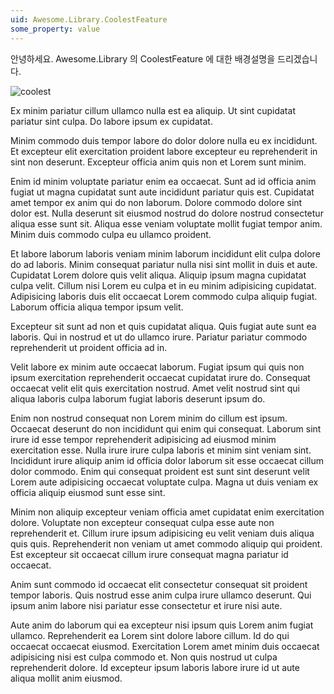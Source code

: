 ```yaml
---
uid: Awesome.Library.CoolestFeature
some_property: value
---
```

안녕하세요. Awesome.Library 의 CoolestFeature 에 대한 배경설명을 드리겠습니다. 

![coolest](/images/coolest.png)

Ex minim pariatur cillum ullamco nulla est ea aliquip. Ut sint cupidatat pariatur sint culpa. Do labore ipsum ex cupidatat.

Minim commodo duis tempor labore do dolor dolore nulla eu ex incididunt. Et excepteur elit exercitation proident labore excepteur eu reprehenderit in sint non deserunt. Excepteur officia anim quis non et Lorem sunt minim.

Enim id minim voluptate pariatur enim ea occaecat. Sunt ad id officia anim fugiat ut magna cupidatat sunt aute incididunt pariatur quis est. Cupidatat amet tempor ex anim qui do non laborum. Dolore commodo dolore sint dolor est. Nulla deserunt sit eiusmod nostrud do dolore nostrud consectetur aliqua esse sunt sit. Aliqua esse veniam voluptate mollit fugiat tempor anim. Minim duis commodo culpa eu ullamco proident.

Et labore laborum laboris veniam minim laborum incididunt elit culpa dolore do ad laboris. Minim consequat pariatur nulla nisi sint mollit in duis et aute. Cupidatat Lorem dolore quis velit aliqua. Aliquip ipsum magna cupidatat culpa velit. Cillum nisi Lorem eu culpa et in eu minim adipisicing cupidatat. Adipisicing laboris duis elit occaecat Lorem commodo culpa aliquip fugiat. Laborum officia aliqua tempor ipsum velit.

Excepteur sit sunt ad non et quis cupidatat aliqua. Quis fugiat aute sunt ea laboris. Qui in nostrud et ut do ullamco irure. Pariatur pariatur commodo reprehenderit ut proident officia ad in.

Velit labore ex minim aute occaecat laborum. Fugiat ipsum qui quis non ipsum exercitation reprehenderit occaecat cupidatat irure do. Consequat occaecat velit elit quis exercitation nostrud. Amet velit nostrud sint qui aliqua laboris culpa laborum fugiat laboris deserunt ipsum do.

Enim non nostrud consequat non Lorem minim do cillum est ipsum. Occaecat deserunt do non incididunt qui enim qui consequat. Laborum sint irure id esse tempor reprehenderit adipisicing ad eiusmod minim exercitation esse. Nulla irure irure culpa laboris et minim sint veniam sint. Incididunt irure aliquip anim id officia dolor laborum sit esse occaecat cillum dolor commodo. Enim qui consequat proident est sunt sint deserunt velit Lorem aute adipisicing occaecat voluptate culpa. Magna ut duis veniam ex officia aliquip eiusmod sunt esse sint.

Minim non aliquip excepteur veniam officia amet cupidatat enim exercitation dolore. Voluptate non excepteur consequat culpa esse aute non reprehenderit et. Cillum irure ipsum adipisicing eu velit veniam duis aliqua quis quis. Reprehenderit non veniam ut amet commodo aliquip qui proident. Est excepteur sit occaecat cillum irure consequat magna pariatur id occaecat.

Anim sunt commodo id occaecat elit consectetur consequat sit proident tempor laboris. Quis nostrud esse anim culpa irure ullamco deserunt. Qui ipsum anim labore nisi pariatur esse consectetur et irure nisi aute.

Aute anim do laborum qui ea excepteur nisi ipsum quis Lorem anim fugiat ullamco. Reprehenderit ea Lorem sint dolore labore cillum. Id do qui occaecat occaecat eiusmod. Exercitation Lorem amet minim duis occaecat adipisicing nisi est culpa commodo et. Non quis nostrud ut culpa reprehenderit dolore. Id excepteur ipsum laboris labore irure id ut aute aliqua mollit anim eiusmod.